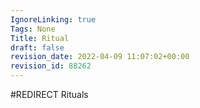 ```yaml
---
IgnoreLinking: true
Tags: None
Title: Ritual
draft: false
revision_date: 2022-04-09 11:07:02+00:00
revision_id: 88262
---
```


#REDIRECT Rituals